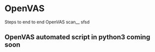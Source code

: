# OpenVAS
Steps to end to end OpenVAS scan__
sfsd
## OpenVAS automated script in python3 coming soon

